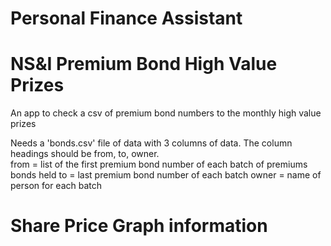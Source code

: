 # Personal Finance Assistant

# NS&I Premium Bond High Value Prizes
An app to check a csv of premium bond numbers to the monthly high value prizes

Needs a 'bonds.csv' file of data with 3 columns of data.  The column headings should be from, to, owner.  
from = list of the first premium bond number of each batch of premiums bonds held
to = last premium bond number of each batch
owner = name of person for each batch

# Share Price Graph information
